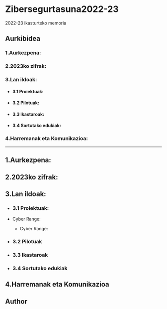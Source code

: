 # Zibersegurtasuna2022-23
2022-23 ikasturteko memoria

## Aurkibidea
### 1.Aurkezpena:
### 2.2023ko zifrak:
### 3.Lan ildoak:
  - #### 3.1 Proiektuak:
  - #### 3.2 Pilotuak:
  - #### 3.3 Ikastaroak:
  - #### 3.4 Sortutako edukiak:
### 4.Harremanak eta Komunikazioa:

---------------------------------------------------------------------------------------------------------------------------------------------
## 1.Aurkezpena:



## 2.2023ko zifrak:




## 3.Lan ildoak:
  - ### 3.1 Proiektuak:
   - Cyber Range:
     - Cyber Range:
  
  - ### 3.2 Pilotuak
  
  - ### 3.3 Ikastaroak
  
  - ### 3.4 Sortutako edukiak


## 4.Harremanak eta Komunikazioa




## Author


